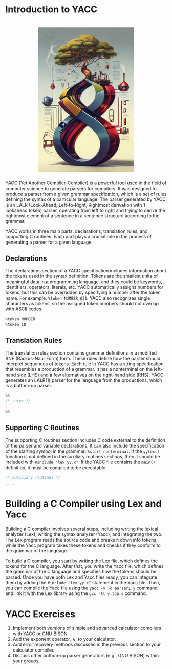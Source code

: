 # Introduction to YACC

# <center><img src="pictures/compiler.jpg" width="300"/>


YACC (Yet Another Compiler-Compiler) is a powerful tool used in the field of computer science to generate parsers for compilers. It was designed to produce a parser from a given grammar specification, which is a set of rules defining the syntax of a particular language. The parser generated by YACC is an LALR (Look-Ahead, Left-to-Right, Rightmost derivation with 1 lookahead token) parser, operating from left to right and trying to derive the rightmost element of a sentence in a sentence structure according to the grammar.

YACC works in three main parts: declarations, translation rules, and supporting C routines. Each part plays a crucial role in the process of generating a parser for a given language.

## Declarations

The declarations section of a YACC specification includes information about the tokens used in the syntax definition. Tokens are the smallest units of meaningful data in a programming language, and they could be keywords, identifiers, operators, literals, etc. YACC automatically assigns numbers for tokens, but this can be overridden by specifying a number after the token name. For example, `%token NUMBER 621`. YACC also recognizes single characters as tokens, so the assigned token numbers should not overlap with ASCII codes.

```c
%token NUMBER 
%token ID
```

## Translation Rules

The translation rules section contains grammar definitions in a modified BNF (Backus-Naur Form) form. These rules define how the parser should interpret sequences of tokens. Each rule in YACC has a string specification that resembles a production of a grammar. It has a nonterminal on the left-hand side (LHS) and a few alternatives on the right-hand side (RHS). YACC generates an LALR(1) parser for the language from the productions, which is a bottom-up parser.

```c
%%
/* rules */ 
....
%% 
```

## Supporting C Routines

The supporting C routines section includes C code external to the definition of the parser and variable declarations. It can also include the specification of the starting symbol in the grammar: `%start nonterminal`. If the `yylex()` function is not defined in the auxiliary routines sections, then it should be included with `#include "lex.yy.c"`. If the YACC file contains the `main()` definition, it must be compiled to be executable.

```c
/* auxiliary routines */
....
```

# Building a C Compiler using Lex and Yacc

Building a C compiler involves several steps, including writing the lexical analyzer (Lex), writing the syntax analyzer (Yacc), and integrating the two. The Lex program reads the source code and breaks it down into tokens, while the Yacc program takes these tokens and checks if they conform to the grammar of the language.

To build a C compiler, you start by writing the Lex file, which defines the tokens for the C language. After that, you write the Yacc file, which defines the grammar of the C language and specifies how the tokens should be parsed. Once you have both Lex and Yacc files ready, you can integrate them by adding the `#include "lex.yy.c"` statement in the Yacc file. Then, you can compile the Yacc file using the `yacc -v -d parser1.y` command and link it with the Lex library using the `gcc -ll y.tab.c` command.

# YACC Exercises

1. Implement both versions of simple and advanced calculator compilers with YACC or GNU BISON.
2. Add the exponent operator, ∧, to your calculator.
3. Add error recovery methods discussed in the previous section to your calculator compiler.
4. Discuss other bottom-up parser generators (e.g., GNU BISON) within your groups.